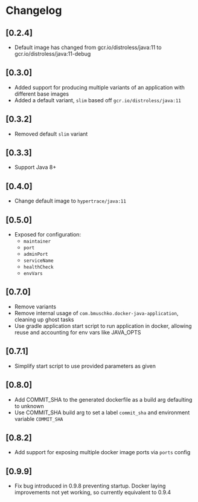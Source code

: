 # Changelog

## [0.2.4]

- Default image has changed from gcr.io/distroless/java:11 to gcr.io/distroless/java:11-debug

## [0.3.0]

- Added support for producing multiple variants of an application with different base images
- Added a default variant, `slim` based off `gcr.io/distroless/java:11`

## [0.3.2]

- Removed default `slim` variant

## [0.3.3]

- Support Java 8+

## [0.4.0]

- Change default image to `hypertrace/java:11`

## [0.5.0]

- Exposed for configuration:
    - `maintainer`
    - `port`
    - `adminPort`
    - `serviceName`
    - `healthCheck`
    - `envVars`

## [0.7.0]

- Remove variants
- Remove internal usage of `com.bmuschko.docker-java-application`, cleaning up ghost tasks
- Use gradle application start script to run application in docker, allowing reuse and accounting
  for env vars like JAVA_OPTS

## [0.7.1]

- Simplify start script to use provided parameters as given

## [0.8.0]

- Add COMMIT_SHA to the generated dockerfile as a build arg defaulting to unknown
- Use COMMIT_SHA build arg to set a label `commit_sha` and environment variable `COMMIT_SHA`

## [0.8.2]

- Add support for exposing multiple docker image ports via `ports` config

## [0.9.9]

- Fix bug introduced in 0.9.8 preventing startup. Docker laying improvements not yet working, so
  currently equivalent to 0.9.4
